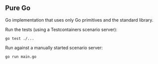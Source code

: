 Pure Go
-------

Go implementation that uses only Go primitives and the standard library.

Run the tests (using a Testcontainers scenario server):
```
go test ./...
```

Run against a manually started scenario server:
```
go run main.go
```